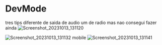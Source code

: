 # DevMode
tres tips diferente de saida de audio um de radio mas nao consegui fazer ainda
![Screenshot_20231013_131120](https://github.com/CristianoFranca1976/DevMode/assets/135919856/c5fbf021-a62c-4f2f-9058-add2fa6d56dc)

![Screenshot_20231013_131132](https://github.com/CristianoFranca1976/DevMode/assets/135919856/bb410cb0-bcdf-4922-a8b9-3098428e5734)
mobile
![Screenshot_20231013_131141](https://github.com/CristianoFranca1976/DevMode/assets/135919856/66394cb5-f366-49e2-a0ab-09dfe081495d)
